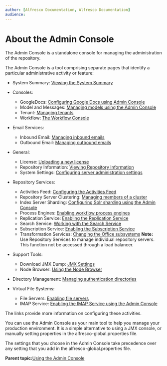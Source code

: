 ```yaml
---
author: [Alfresco Documentation, Alfresco Documentation]
audience: 
---
```


# About the Admin Console

The Admin Console is a standalone console for managing the administration of the repository.

The Admin Console is a tool comprising separate pages that identify a particular administrative activity or feature:

-   System Summary: [Viewing the System Summary](adminconsole-systemsummary.md)
-   Consoles:
    -   GoogleDocs: [Configuring Google Docs using Admin Console](../tasks/adminconsole-googledocs.md)
    -   Model and Messages: [Managing models using the Admin Console](../tasks/adminconsole-modelconsole.md)
    -   Tenant: [Managing tenants](../tasks/mt-config.md)
    -   Workflow: [The Workflow Console](../tasks/adminconsole-workflowconsole.md)
-   Email Services:
    -   Inbound Email: [Managing inbound emails](../tasks/adminconsole-inboundemail.md)
    -   Outbound Email: [Managing outbound emails](../tasks/adminconsole-outboundemail.md)
-   General:
    -   License: [Uploading a new license](../tasks/at-adminconsole-license.md)
    -   Repository Information: [Viewing Repository Information](../tasks/adminconsole-repoinfo.md)
    -   System Settings: [Configuring server administration settings](../tasks/adminconsole-systemsettings.md)
-   Repository Services:

    -   Activities Feed: [Configuring the Activities Feed](../tasks/adminconsole-activitiesfeed.md)
    -   Repository Server Clustering: [Managing members of a cluster](../tasks/adminconsole-reposerverclustering.md)
    -   Index Server Sharding: [Configuring Solr sharding using the Admin Console](../tasks/adminconsole-index-server-sharding.md)
    -   Process Engines: [Enabling workflow process engines](../tasks/adminconsole-processengines.md)
    -   Replication Service: [Enabling the Replication Service](adminconsole-replication-config.md)
    -   Search Service: [Working with the Search Service](adminconsole-searchservice.md)
    -   Subscription Service: [Enabling the Subscription Service](../tasks/adminconsole-subscriptionservice.md)
    -   Transformation Services: [Changing the Office subsystems](../tasks/OOo-subsystems-config.md)
    **Note:** Use Repository Services to manage individual repository servers. This function not be accessed through a load balancer.

-   Support Tools:
    -   Download JMX Dump: [JMX Settings](../tasks/adminconsole-exportsystemsettings.md)
    -   Node Browser: [Using the Node Browser](../tasks/adminconsole-nodebrowser.md)
-   Directory Management: [Managing authentication directories](adminconsole-directorymgt.md)
-   Virtual File Systems:
    -   File Servers: [Enabling file servers](../tasks/adminconsole-fileservers.md)
    -   IMAP Service: [Enabling the IMAP Service using the Admin Console](../tasks/adminconsole-IMAPservice.md)

The links provide more information on configuring these activities.

You can use the Admin Console as your main tool to help you manage your production environment. It is a simple alternative to using a JMX console, or manually setting properties in the alfresco-global.properties file.

The settings that you choose in the Admin Console take precedence over any setting that you add in the alfresco-global.properties file.

**Parent topic:**[Using the Admin Console](../concepts/at-adminconsole.md)


